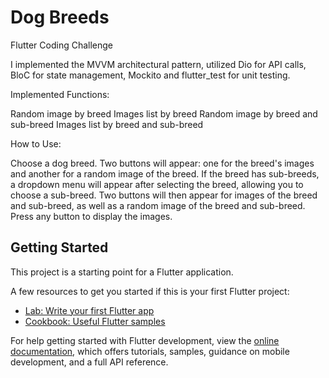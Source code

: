 # Dog Breeds

Flutter Coding Challenge

I implemented the MVVM architectural pattern, utilized Dio for API calls, BloC for state management, Mockito and flutter_test for unit testing.

Implemented Functions:

Random image by breed
Images list by breed
Random image by breed and sub-breed
Images list by breed and sub-breed

How to Use:

Choose a dog breed.
Two buttons will appear: one for the breed's images and another for a random image of the breed. If the breed has sub-breeds, a dropdown menu will appear after selecting the breed, allowing you to choose a sub-breed. Two buttons will then appear for images of the breed and sub-breed, as well as a random image of the breed and sub-breed.
Press any button to display the images.



## Getting Started

This project is a starting point for a Flutter application.

A few resources to get you started if this is your first Flutter project:

- [Lab: Write your first Flutter app](https://docs.flutter.dev/get-started/codelab)
- [Cookbook: Useful Flutter samples](https://docs.flutter.dev/cookbook)

For help getting started with Flutter development, view the
[online documentation](https://docs.flutter.dev/), which offers tutorials,
samples, guidance on mobile development, and a full API reference.
